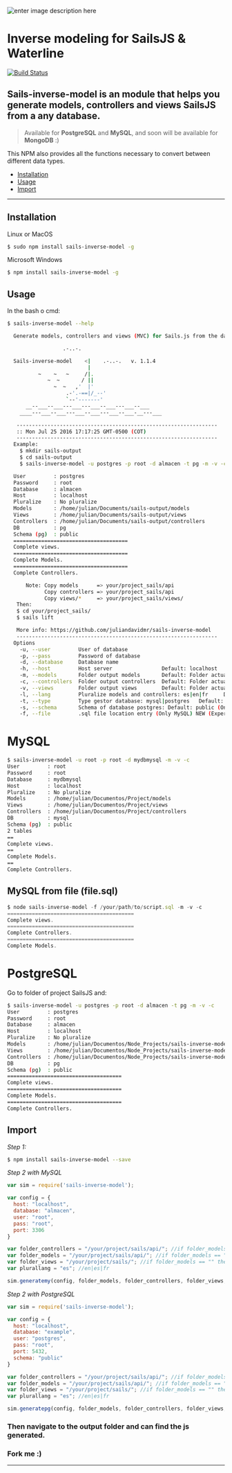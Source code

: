 ![enter image description here](http://sailsjs.org/images/bkgd_squiddy.png)

# Inverse modeling for SailsJS & Waterline

[![Build Status](https://travis-ci.org/juliandavidmr/sails-inverse-model.svg?branch=master)](https://travis-ci.org/juliandavidmr/sails-inverse-model)

## Sails-inverse-model is an module that helps you generate models, controllers and views SailsJS from a any database.

> Available for **PostgreSQL** and **MySQL**, and soon will be available for **MongoDB** :)

This NPM also provides all the functions necessary to convert between different data types.

- [Installation](#installation)
- [Usage](#Usage)
- [Import](#Import)

--------------------------------------------------------------------------------
## Installation ##

Linux or MacOS

```bash
$ sudo npm install sails-inverse-model -g
```

Microsoft Windows

```bash
$ npm install sails-inverse-model -g
```

## Usage ##

In the bash o cmd:

```bash
$ sails-inverse-model --help

  Generate models, controllers and views (MVC) for Sails.js from the database any.

                  .-..-.																		      

  Sails-inverse-model    <|    .-..-.	v. 1.1.4                 
                          |																	   
          ~    ~   ~     /|. 																   
             ~  ~       / || 																   
               ~  ~   ,'  |'  															   
                   .-'.-==|/_--'															   
                   `--'-------' 															   
      __--___--___---___---___--___---___--___      					   
    ____---___--___---___--___---___--___-__---___      				 

   -----------------------------------------------------------------						
   :: Mon Jul 25 2016 17:17:25 GMT-0500 (COT)																	
   -----------------------------------------------------------------						
  Example:
    $ mkdir sails-output
    $ cd sails-output
    $ sails-inverse-model -u postgres -p root -d almacen -t pg -m -v -c

  User         : postgres
  Password     : root
  Database     : almacen
  Host         : localhost
  Pluralize    : No pluralize
  Models       : /home/julian/Documents/sails-output/models
  Views        : /home/julian/Documents/sails-output/views
  Controllers  : /home/julian/Documents/sails-output/controllers
  DB           : pg
  Schema (pg)  : public
  =====================================
  Complete views.
  =====================================
  Complete Models.
  =====================================
  Complete Controllers.

      Note: Copy models      => your/project_sails/api
            Copy controllers => your/project_sails/api
            Copy views/*     => your/project_sails/views/
   Then:
   $ cd your/project_sails/
   $ sails lift

   More info: https://github.com/juliandavidmr/sails-inverse-model
   -----------------------------------------------------------------						
  Options
    -u, --user         User of database
    -p, --pass         Password of database
    -d, --database     Database name
    -h, --host         Host server                Default: localhost
    -m, --models       Folder output models       Default: Folder actual
    -c, --controllers  Folder output controllers  Default: Folder actual
    -v, --views        Folder output views        Default: Folder actual (Experimental)
    -l, --lang         Pluralize models and controllers: es|en|fr     Default: no pluralize
    -t, --type         Type gestor database: mysql|postgres   Default: mysql
    -s, --schema       Schema of database postgres: Default: public (Only PostgreSQL)
    -f, --file         .sql file location entry (Only MySQL) NEW (Experimental
```

# MySQL

```bash
$ sails-inverse-model -u root -p root -d mydbmysql -m -v -c
User         : root
Password     : root
Database     : mydbmysql
Host         : localhost
Pluralize    : No pluralize
Models       : /home/julian/Documentos/Project/models
Views        : /home/julian/Documentos/Project/views
Controllers  : /home/julian/Documentos/Project/controllers
DB           : mysql
Schema (pg)  : public
2 tables
==
Complete views.
==
Complete Models.
==
Complete Controllers.
```

## MySQL from file (file.sql)

```js
$ node sails-inverse-model -f /your/path/to/script.sql -m -v -c
=========================================
Complete views.
=========================================
Complete Controllers.
=========================================
Complete Models.
```

# PostgreSQL

Go to folder of project SailsJS and:

```bash
$ sails-inverse-model -u postgres -p root -d almacen -t pg -m -v -c
User         : postgres
Password     : root
Database     : almacen
Host         : localhost
Pluralize    : No pluralize
Models       : /home/julian/Documentos/Node_Projects/sails-inverse-model/models
Views        : /home/julian/Documentos/Node_Projects/sails-inverse-model/views
Controllers  : /home/julian/Documentos/Node_Projects/sails-inverse-model/controllers
DB           : pg
Schema (pg)  : public
=====================================
Complete views.
=====================================
Complete Models.
=====================================
Complete Controllers.
```

## Import ##

_Step 1:_

```bash
$ npm install sails-inverse-model --save
```

_Step 2 with MySQL_

```js
var sim = require('sails-inverse-model');

var config = {
  host: "localhost",
  database: "almacen",
  user: "root",
  pass: "root",
  port: 3306
}

var folder_controllers = "/your/project/sails/api/"; //if folder_models == "" then: no generate controllers
var folder_models = "/your/project/sails/api/"; //if folder_models == "" then: no generate models
var folder_views = "/your/project/sails/"; //if folder_models == "" then: no generate views
var plurallang = "es"; //en|es|fr

sim.generatemy(config, folder_models, folder_controllers, folder_views, plurallang);
```

_Step 2 with PostgreSQL_

```js
var sim = require('sails-inverse-model');

var config = {
  host: "localhost",
  database: "example",
  user: "postgres",
  pass: "root",
  port: 5432,
  schema: "public"
}

var folder_controllers = "/your/project/sails/api/"; //if folder_models == "" then: no generate controllers
var folder_models = "/your/project/sails/api/"; //if folder_models == "" then: no generate models
var folder_views = "/your/project/sails/"; //if folder_models == "" then: no generate views
var plurallang = "es"; //en|es|fr

sim.generatepg(config, folder_models, folder_controllers, folder_views, plurallang);
```

### Then navigate to the output folder and can find the js generated.

### Fork me :)

--------------------------------------------------------------------------------
